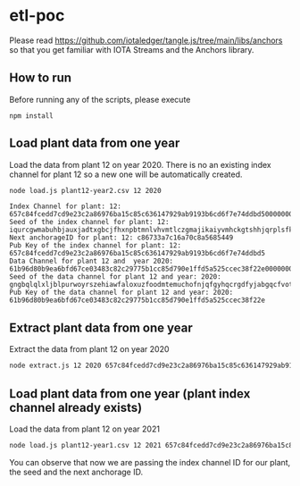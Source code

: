 # etl-poc

Please read https://github.com/iotaledger/tangle.js/tree/main/libs/anchors so that you get familiar with IOTA Streams and the Anchors library. 

## How to run

Before running any of the scripts, please execute 

```
npm install
``` 

## Load plant data from one year

Load the data from plant 12 on year 2020. There is no an existing index channel for plant 12 so a new one will be automatically created. 

```sh
node load.js plant12-year2.csv 12 2020
```

```
Index Channel for plant: 12: 657c84fcedd7cd9e23c2a86976ba15c85c636147929ab9193b6cd6f7e74ddbd50000000000000000:b717af36151e0a65ec78fcae:df5e1954114f270074425bc8
Seed of the index channel for plant: 12: iqurcgwmabuhbjauxjadtxgbcjfhxnpbtmnlvhvmtlczgmajikaiyvmhckgtshhjqrplsfkjsfqfwdps
Next anchorageID for plant: 12: c86733a7c16a70c8a5685449
Pub Key of the index channel for plant: 12: 657c84fcedd7cd9e23c2a86976ba15c85c636147929ab9193b6cd6f7e74ddbd5
Data Channel for plant 12 and  year 2020: 61b96d80b9ea6bfd67ce03483c82c29775b1cc85d790e1ffd5a525ccec38f22e0000000000000000:b58f6971255975de51fc10e4:f6cad03660df1f6366a0b451.
Seed of the data channel for plant 12 and year: 2020: gngbqlqlxljblpurwoyrszehiawfaloxuzfoodmtemuchofnjqfgyhqcrgdfyjabgqcfvotdzqcovtttz
Pub Key of the data channel for plant 12 and year: 2020: 61b96d80b9ea6bfd67ce03483c82c29775b1cc85d790e1ffd5a525ccec38f22e
```

## Extract plant data from one year

Extract the data from plant 12 on year 2020

```sh
node extract.js 12 2020 657c84fcedd7cd9e23c2a86976ba15c85c636147929ab9193b6cd6f7e74ddbd50000000000000000:b717af36151e0a65ec78fcae:df5e1954114f270074425bc8
```

## Load plant data from one year (plant index channel already exists)

Load the data from plant 12 on year 2021

```sh
node load.js plant12-year1.csv 12 2021 657c84fcedd7cd9e23c2a86976ba15c85c636147929ab9193b6cd6f7e74ddbd50000000000000000:b717af36151e0a65ec78fcae:df5e1954114f270074425bc8 iqurcgwmabuhbjauxjadtxgbcjfhxnpbtmnlvhvmtlczgmajikaiyvmhckgtshhjqrplsfkjsfqfwdps c86733a7c16a70c8a5685449
```

You can observe that now we are passing the index channel ID for our plant, the seed and the next anchorage ID. 
